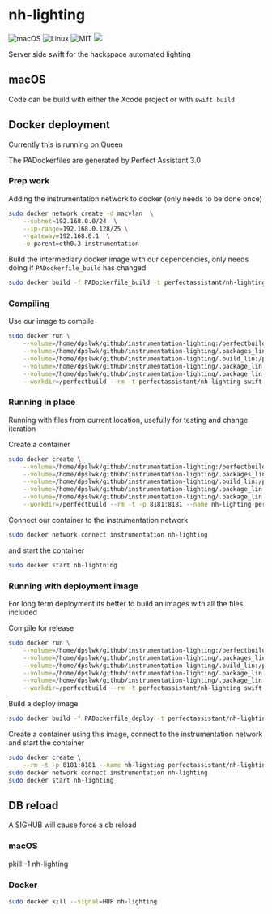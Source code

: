 # nh-lighting
![macOS](https://img.shields.io/badge/os-macOS-green.svg?style=flat)
![Linux](https://img.shields.io/badge/os-linux-green.svg?style=flat)
![MIT](https://img.shields.io/badge/license-MIT-blue.svg?style=flat)
![](https://img.shields.io/badge/Swift-4.0-orange.svg?style=flat)

Server side swift for the hackspace automated lighting

## macOS
Code can be build with either the Xcode project or with `swift build`

## Docker deployment
Currently this is running on Queen

The PADockerfiles are generated by Perfect Assistant 3.0

### Prep work

Adding the instrumentation network to docker (only needs to be done once)
```bash
sudo docker network create -d macvlan  \
    --subnet=192.168.0.0/24  \
    --ip-range=192.168.0.128/25 \
    --gateway=192.168.0.1  \
    -o parent=eth0.3 instrumentation
```

Build the intermediary docker image with our dependencies, only needs doing if `PADockerfile_build` has changed 
```bash
sudo docker build -f PADockerfile_build -t perfectassistant/nh-lighting .
```

### Compiling

Use our image to compile 
```bash
sudo docker run \
    --volume=/home/dpslwk/github/instrumentation-lighting:/perfectbuild \
    --volume=/home/dpslwk/github/instrumentation-lighting/.packages_lin:/perfectbuild/Packages \
    --volume=/home/dpslwk/github/instrumentation-lighting/.build_lin:/perfectbuild/.build \
    --volume=/home/dpslwk/github/instrumentation-lighting/.package_lin.pins:/perfectbuild/Package.pins \
    --volume=/home/dpslwk/github/instrumentation-lighting/.package_lin.resolved:/perfectbuild/Package.resolved \
    --workdir=/perfectbuild --rm -t perfectassistant/nh-lighting swift build
```

### Running in place 
Running with files from current location, usefully for testing and change iteration

Create a container
```bash
sudo docker create \
    --volume=/home/dpslwk/github/instrumentation-lighting:/perfectbuild \
    --volume=/home/dpslwk/github/instrumentation-lighting/.packages_lin:/perfectbuild/Packages \
    --volume=/home/dpslwk/github/instrumentation-lighting/.build_lin:/perfectbuild/.build \
    --volume=/home/dpslwk/github/instrumentation-lighting/.package_lin.pins:/perfectbuild/Package.pins \
    --volume=/home/dpslwk/github/instrumentation-lighting/.package_lin.resolved:/perfectbuild/Package.resolved \
    --workdir=/perfectbuild --rm -t -p 8181:8181 --name nh-lighting perfectassistant/nh-lighting .build_lin/debug/nh-lighting
```

Connect our container to the instrumentation network
```bash
sudo docker network connect instrumentation nh-lighting
```

and start the container
```bash
sudo docker start nh-lightning
```

### Running with deployment image
For long term deployment its better to build an images with all the files included

Compile for release
```bash
sudo docker run \
    --volume=/home/dpslwk/github/instrumentation-lighting:/perfectbuild \
    --volume=/home/dpslwk/github/instrumentation-lighting/.packages_lin:/perfectbuild/Packages \
    --volume=/home/dpslwk/github/instrumentation-lighting/.build_lin:/perfectbuild/.build \
    --volume=/home/dpslwk/github/instrumentation-lighting/.package_lin.pins:/perfectbuild/Package.pins \
    --volume=/home/dpslwk/github/instrumentation-lighting/.package_lin.resolved:/perfectbuild/Package.resolved \
    --workdir=/perfectbuild --rm -t perfectassistant/nh-lighting swift build -c release
```

Build a deploy image
```bash
sudo docker build -f PADockerfile_deploy -t perfectassistant/nh-lighting:deploy .
```

Create a container using this image, connect to the instrumentation network and start the container
```bash
sudo docker create \
    --rm -t -p 8181:8181 --name nh-lighting perfectassistant/nh-lighting:deploy 
sudo docker network connect instrumentation nh-lighting
sudo docker start nh-lighting
```

## DB reload
A SIGHUB will cause force a db reload

### macOS
pkill -1 nh-lighting

### Docker
```bash
sudo docker kill --signal=HUP nh-lighting
```

